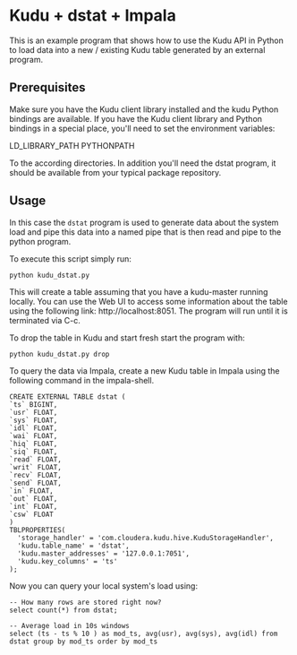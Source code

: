 <!---
Licensed under the Apache License, Version 2.0 (the "License");
you may not use this file except in compliance with the License.
You may obtain a copy of the License at

    http://www.apache.org/licenses/LICENSE-2.0

Unless required by applicable law or agreed to in writing, software
distributed under the License is distributed on an "AS IS" BASIS,
WITHOUT WARRANTIES OR CONDITIONS OF ANY KIND, either express or implied.
See the License for the specific language governing permissions and
limitations under the License.
-->

# Kudu + dstat + Impala

This is an example program that shows how to use the Kudu API in Python to load data into
a new / existing Kudu table generated by an external program.

## Prerequisites

Make sure you have the Kudu client library installed and the kudu Python bindings are
available. If you have the Kudu client library and Python bindings in a special place,
you'll need to set the environment variables:

   LD_LIBRARY_PATH
   PYTHONPATH

To the according directories. In addition you'll need the dstat program, it should be
available from your typical package repository.

## Usage

In this case the `dstat` program is used to generate data about the system load and pipe
this data into a named pipe that is then read and pipe to the python program.

To execute this script simply run:

    python kudu_dstat.py

This will create a table assuming that you have a kudu-master running locally. You can use
the Web UI to access some information about the table using the following link:
http://localhost:8051. The program will run until it is terminated via C-c.

To drop the table in Kudu and start fresh start the program with:

    python kudu_dstat.py drop

To query the data via Impala, create a new Kudu table in Impala using the
following command in the impala-shell.

    CREATE EXTERNAL TABLE dstat (
    `ts` BIGINT,
    `usr` FLOAT,
    `sys` FLOAT,
    `idl` FLOAT,
    `wai` FLOAT,
    `hiq` FLOAT,
    `siq` FLOAT,
    `read` FLOAT,
    `writ` FLOAT,
    `recv` FLOAT,
    `send` FLOAT,
    `in` FLOAT,
    `out` FLOAT,
    `int` FLOAT,
    `csw` FLOAT
    )
    TBLPROPERTIES(
      'storage_handler' = 'com.cloudera.kudu.hive.KuduStorageHandler',
      'kudu.table_name' = 'dstat',
      'kudu.master_addresses' = '127.0.0.1:7051',
      'kudu.key_columns' = 'ts'
    );

Now you can query your local system's load using:


    -- How many rows are stored right now?
    select count(*) from dstat;

    -- Average load in 10s windows
    select (ts - ts % 10 ) as mod_ts, avg(usr), avg(sys), avg(idl) from dstat group by mod_ts order by mod_ts
